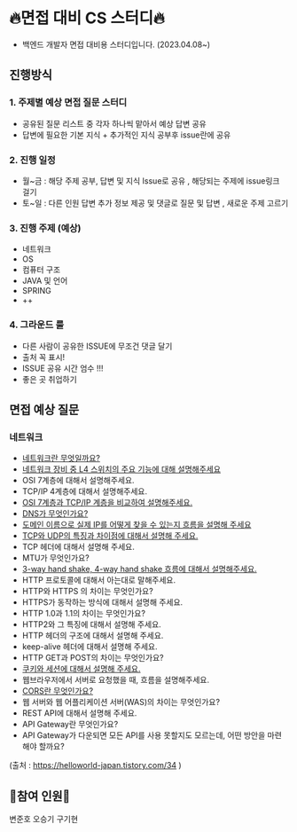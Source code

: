 # 🔥면접 대비 CS 스터디🔥
- 백엔드 개발자 면접 대비용 스터디입니다.  (2023.04.08~)


## 진행방식 
### 1. 주제별 예상 면접 질문 스터디 
- 공유된 질문 리스트 중 각자 하나씩 맡아서 예상 답변 공유 
- 답변에 필요한 기본 지식 + 추가적인 지식 공부후 issue란에 공유

### 2. 진행 일정 
- 월~금 : 해당 주제 공부, 답변 및 지식 Issue로 공유 , 해당되는 주제에 issue링크 걸기 
- 토~일 :  다른 인원 답변 추가 정보 제공 및 댓글로 질문 및 답변 , 새로운 주제 고르기 

### 3. 진행 주제 (예상)
- 네트워크
- OS
- 컴퓨터 구조 
- JAVA 및 언어
- SPRING 
- ++ 

### 4. 그라운드 룰 
- 다른 사람이 공유한 ISSUE에 무조건 댓글 달기 
- 출처 꼭 표시! 
- ISSUE 공유 시간 엄수 !!!
- 좋은 곳 취업하기 


## 면접 예상 질문 
### 네트워크 
-   [네트워크란 무엇일까요?](https://github.com/junho112/CS-study/issues/7)
-   [네트워크 장비 중 L4 스위치의 주요 기능에 대해 설명해주세요](https://github.com/junho112/CS-study/issues/8)
-   OSI 7계층에 대해서 설명해주세요.
-   TCP/IP 4계층에 대해서 설명해주세요.
-   [OSI 7계층과 TCP/IP 계층을 비교하여 설명해주세요.](https://github.com/junho112/CS-study/issues/9)
-   [DNS가 무엇인가요?](https://github.com/junho112/CS-study/issues/2)
-   [도메인 이름으로 실제 IP를 어떻게 찾을 수 있는지 흐름을 설명해 주세요](https://github.com/junho112/CS-study/issues/1)
-   [TCP와 UDP의 특징과 차이점에 대해서 설명해 주세요.](https://github.com/junho112/CS-study/issues/3)
-   TCP 헤더에 대해서 설명해 주세요.
-   MTU가 무엇인가요?
-   [3-way hand shake, 4-way hand shake 흐름에 대해서 설명해주세요.](https://github.com/junho112/CS-study/issues/4)
-   HTTP 프로토콜에 대해서 아는대로 말해주세요.
-   HTTP와 HTTPS 의 차이는 무엇인가요?
-   HTTPS가 동작하는 방식에 대해서 설명해 주세요.
-   HTTP 1.0과 1.1의 차이는 무엇인가요?
-   HTTP2와 그 특징에 대해서 설명해 주세요.
-   HTTP 헤더의 구조에 대해서 설명해 주세요.
-   keep-alive 헤더에 대해서 설명해 주세요.
-   HTTP GET과 POST의 차이는 무엇인가요?
-   [쿠키와 세션에 대해서 설명해 주세요.](https://github.com/junho112/CS-study/issues/6)
-   웹브라우저에서 서버로 요청했을 때, 흐름을 설명해주세요.
-   [CORS란 무엇인가요?](https://github.com/junho112/CS-study/issues/5)
-   웹 서버와 웹 어플리케이션 서버(WAS)의 차이는 무엇인가요?
-   REST API에 대해서 설명해 주세요.
-   API Gateway란 무엇인가요?
-   API Gateway가 다운되면 모든 API를 사용 못할지도 모르는데, 어떤 방안을 마련해야 할까요?

(출처 : https://helloworld-japan.tistory.com/34 )

## 🤼참여 인원🤼
변준호 
오승기
구기현 
